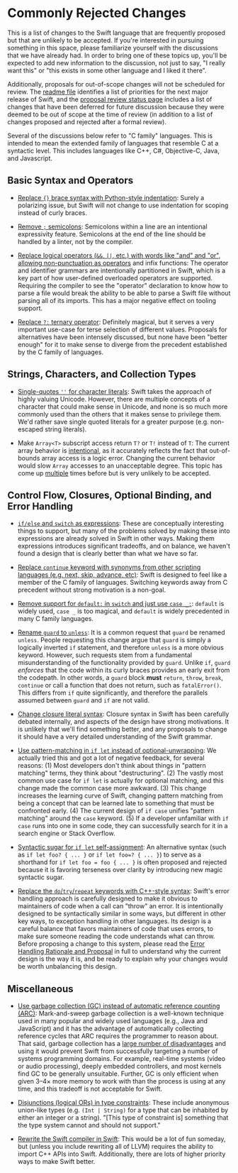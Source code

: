 # Commonly Rejected Changes 
 
This is a list of changes to the Swift language that are frequently proposed but that are unlikely to be accepted.  If you're interested in pursuing something in this space, please familiarize yourself with the discussions that we have already had.  In order to bring one of these topics up, you'll be expected to add new information to the discussion, not just to say, "I really want this" or "this exists in some other language and I liked it there".

Additionally, proposals for out-of-scope changes will not be scheduled for review. The [readme file](README.md) identifies a list of priorities for the next major release of Swift, and the [proposal review status page](https://apple.github.io/swift-evolution/) includes a list of changes that have been deferred for future discussion because they were deemed to be out of scope at the time of review (in addition to a list of changes proposed and rejected after a formal review).

Several of the discussions below refer to "C family" languages.  This is intended to mean the extended family of languages that resemble C at a syntactic level.  This includes languages like C++, C#, Objective-C, Java, and Javascript.

## Basic Syntax and Operators

 * [Replace `{}` brace syntax with Python-style indentation](https://lists.swift.org/pipermail/swift-evolution/Week-of-Mon-20151214/003656.html): Surely a polarizing issue, but Swift will not change to use indentation for scoping instead of curly braces.
 
 * [Remove `;` semicolons](https://lists.swift.org/pipermail/swift-evolution/Week-of-Mon-20151214/002421.html): Semicolons within a line are an intentional expressivity feature.  Semicolons at the end of the line should be handled by a linter, not by the compiler.

 * [Replace logical operators (`&&`, `||`, etc.) with words like "and" and "or"](https://lists.swift.org/pipermail/swift-evolution/2015-December/000032.html), [allowing non-punctuation as operators](https://lists.swift.org/pipermail/swift-evolution/Week-of-Mon-20160104/005669.html) and infix functions: The operator and identifier grammars are intentionally partitioned in Swift, which is a key part of how user-defined overloaded operators are supported.  Requiring the compiler to see the "operator" declaration to know how to parse a file would break the ability to be able to parse a Swift file without parsing all of its imports.  This has a major negative effect on tooling support.

 * [Replace `?:` ternary operator](https://lists.swift.org/pipermail/swift-evolution/Week-of-Mon-20151214/002609.html): Definitely magical, but it serves a very important use-case for terse selection of different values.  Proposals for alternatives have been intensely discussed, but none have been "better enough" for it to make sense to diverge from the precedent established by the C family of languages.

## Strings, Characters, and Collection Types

 * [Single-quotes `''` for character literals](https://lists.swift.org/pipermail/swift-evolution/Week-of-Mon-20151221/003977.html): Swift takes the approach of highly valuing Unicode.  However, there are multiple concepts of a character that could make sense in Unicode, and none is so much more commonly used than the others that it makes sense to privilege them.  We'd rather save single quoted literals for a greater purpose (e.g. non-escaped string literals).

 * Make `Array<T>` subscript access return `T?` or `T!` instead of `T`: The current array behavior is [intentional](https://lists.swift.org/pipermail/swift-evolution/Week-of-Mon-20151214/002446.html), as it accurately reflects the fact that out-of-bounds array access is a logic error.  Changing the current behavior would slow `Array` accesses to an unacceptable degree. This topic has come up [multiple](https://lists.swift.org/pipermail/swift-evolution/Week-of-Mon-20151214/002425.html) times before but is very unlikely to be accepted.

## Control Flow, Closures, Optional Binding, and Error Handling

 * [`if/else` and `switch` as expressions](https://lists.swift.org/pipermail/swift-evolution/2015-December/000393.html): These are conceptually interesting things to support, but many of the problems solved by making these into expressions are already solved in Swift in other ways.  Making them expressions introduces significant tradeoffs, and on balance, we haven't found a design that is clearly better than what we have so far.

 * [Replace `continue` keyword with synonyms from other scripting languages (e.g. next, skip, advance, etc)](https://lists.swift.org/pipermail/swift-evolution/Week-of-Mon-20151221/004407.html): Swift is designed to feel like a member of the C family of languages.  Switching keywords away from C precedent without strong motivation is a non-goal.

 * [Remove support for `default:` in `switch` and just use `case _:`](https://lists.swift.org/pipermail/swift-evolution/Week-of-Mon-20151207/001422.html): `default` is widely used, `case _` is too magical, and `default` is widely precedented in many C family languages.

 * [Rename `guard` to `unless`](https://lists.swift.org/pipermail/swift-evolution/Week-of-Mon-20160104/005534.html): It is a common request that `guard` be renamed `unless`. People requesting this change argue that `guard` is simply a logically inverted `if` statement, and therefore `unless` is a more obvious keyword. However, such requests stem from a fundamental misunderstanding of the functionality provided by `guard`. Unlike `if`, `guard` *enforces* that the code within its curly braces provides an early exit from the codepath. In other words, a `guard` block **must** `return`, `throw`, `break`, `continue` or call a function that does not return, such as `fatalError()`. This differs from `if` quite significantly, and therefore the parallels assumed between `guard` and `if` are not valid.

 * [Change closure literal syntax](https://lists.swift.org/pipermail/swift-evolution/Week-of-Mon-20151214/002583.html): Closure syntax in Swift has been carefully debated internally, and aspects of the design have strong motivations.  It is unlikely that we'll find something better, and any proposals to change it should have a very detailed understanding of the Swift grammar.

 * [Use pattern-matching in `if let` instead of optional-unwrapping](https://lists.swift.org/pipermail/swift-evolution/Week-of-Mon-20160201/008979.html): We actually tried this and got a lot of negative feedback, for several reasons: (1) Most developers don't think about things in "pattern matching" terms, they think about "destructuring". (2) The vastly most common use case for `if let` is actually for optional matching, and this change made the common case more awkward. (3) This change increases the learning curve of Swift, changing pattern matching from being a concept that can be learned late to something that must be confronted early. (4) The current design of `if case` unifies "pattern matching" around the `case` keyword.  (5) If a developer unfamiliar with `if case` runs into one in some code, they can successfully search for it in a search engine or Stack Overflow.

 * [Syntactic sugar for `if let` self-assignment](https://lists.swift.org/pipermail/swift-evolution/Week-of-Mon-20160829/026796.html): An alternative syntax (such as `if let foo? { ... }` or `if let foo=? { ... }`) to serve as a shorthand for `if let foo = foo { ... }` is often proposed and rejected because it is favoring terseness over clarity by introducing new magic syntactic sugar.

 * [Replace the `do`/`try`/`repeat` keywords with C++-style syntax](https://lists.swift.org/pipermail/swift-evolution/Week-of-Mon-20151228/004630.html): Swift's error handling approach is carefully designed to make it obvious to maintainers of code when a call can "throw" an error.  It is intentionally designed to be syntactically similar in some ways, but different in other key ways, to exception handling in other languages.  Its design is a careful balance that favors maintainers of code that uses errors, to make sure someone reading the code understands what can throw.  Before proposing a change to this system, please read the [Error Handling Rationale and Proposal](https://github.com/apple/swift/blob/master/docs/ErrorHandlingRationale.rst) in full to understand why the current design is the way it is, and be ready to explain why your changes would be worth unbalancing this design.

## Miscellaneous

 * [Use garbage collection (GC) instead of automatic reference counting (ARC)](https://lists.swift.org/pipermail/swift-evolution/Week-of-Mon-20160208/009403.html): Mark-and-sweep garbage collection is a well-known technique used in many popular and widely used languages (e.g., Java and JavaScript) and it has the advantage of automatically collecting reference cycles that ARC requires the programmer to reason about.  That said, garbage collection has a [large number of disadvantages](https://lists.swift.org/pipermail/swift-evolution/Week-of-Mon-20160208/009422.html) and using it would prevent Swift from successfully targeting a number of systems programming domains.  For example, real-time systems (video or audio processing), deeply embedded controllers, and most kernels find GC to be generally unsuitable.  Further, GC is only efficient when given 3–4× more memory to work with than the process is using at any time, and this tradeoff is not acceptable for Swift.

 * [Disjunctions (logical ORs) in type constraints](https://lists.swift.org/pipermail/swift-evolution-announce/2016-June/000182.html): These include anonymous union-like types (e.g. `(Int | String)` for a type that can be inhabited by either an integer or a string). "[This type of constraint is] something that the type system cannot and should not support."

 * [Rewrite the Swift compiler in Swift](https://github.com/apple/swift/blob/2c7b0b22831159396fe0e98e5944e64a483c356e/www/FAQ.rst): This would be a lot of fun someday, but (unless you include rewriting all of LLVM) requires the ability to import C++ APIs into Swift.  Additionally, there are lots of higher priority ways to make Swift better.
